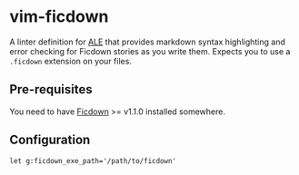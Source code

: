 # vim-ficdown

A linter definition for [ALE](https://github.com/w0rp/ale) that provides markdown syntax highlighting and error checking for Ficdown stories as you write them. Expects you to use a `.ficdown` extension on your files.

## Pre-requisites

You need to have [Ficdown](https://github.com/rudism/ficdown) >= v1.1.0 installed somewhere.

## Configuration

```vim
let g:ficdown_exe_path='/path/to/ficdown'
```
